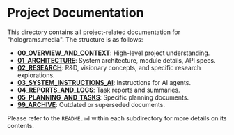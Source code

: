<!-- TODO: REVIEW FOR DEPRECATION - Directory structure described here needs to be updated to reflect the actual active content directories (e.g., 'architecture/' instead of '01_ARCHITECTURE/', status of other numbered directories). -->
# Project Documentation

This directory contains all project-related documentation for "holograms.media". The structure is as follows:

- **[00_OVERVIEW_AND_CONTEXT](./00_OVERVIEW_AND_CONTEXT/)**: High-level project understanding.
- **[01_ARCHITECTURE](./01_ARCHITECTURE/)**: System architecture, module details, API specs.
- **[02_RESEARCH](./02_RESEARCH/)**: R&D, visionary concepts, and specific research explorations.
- **[03_SYSTEM_INSTRUCTIONS_AI](./03_SYSTEM_INSTRUCTIONS_AI/)**: Instructions for AI agents.
- **[04_REPORTS_AND_LOGS](./04_REPORTS_AND_LOGS/)**: Task reports and summaries.
- **[05_PLANNING_AND_TASKS](./05_PLANNING_AND_TASKS/)**: Specific planning documents.
- **[99_ARCHIVE](./99_ARCHIVE/)**: Outdated or superseded documents.

Please refer to the `README.md` within each subdirectory for more details on its contents.
